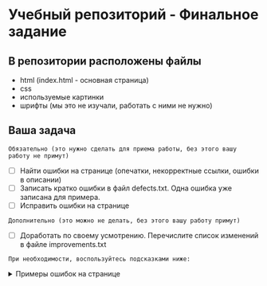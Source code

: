 # Учебный репозиторий - Финальное задание

## В репозитории расположены файлы

- html (index.html - основная страница)
- css
- используемые картинки
- шрифты (мы это не изучали, работать с ними не нужно)

## Ваша задача
`Обязательно (это нужно сделать для приема работы, без этого вашу работу не примут)`
- [ ] Найти ошибки на странице (опечатки, некорректные ссылки, ошибки в описании)
- [ ] Записать кратко ошибки в файл defects.txt. Одна ошибка уже записана для примера.
- [ ] Исправить ошибки на странице

`Дополнительно (это можно не делать, без этого вашу работу примут)`
- [ ] Доработать по своему усмотрению. Перечислите список изменений в файле improvements.txt


`При необходимости, воспользуйтесь подсказками ниже:`
<details>
<summary>Примеры ошибок на странице</summary>
  
```
Опечатки 
- Например, на главной странице вместо Windows мы видим Windos.
Найдите этот текст на странице index.html и замените на верный.

Ссылка не на ту страницу
- Например, при попытке вернутся на главную страницу со страницы описания по GIT мы возвращаемся на страницу описания терминала MacOS, а не на главную.
Найдите на странице git.html тег <a href="mac.html"> и замените mac.html на ../index.html

Ошибки в описании
- Описание основных команд Git отсутствует (вместо него описание команд терминала MacOS). Добавьте и опишите те команды, которые изучали на уроке и использовали на уроке.
- На станице с описанием командной строки несколько описаний перепутано. Например, DATE и TIME.

Внешний вид (улучшения на странице)
- Фавикон мог бы быть лучше, не правда?
- Это ваша копия работы, может быть поменяем аватар?
```
</details>

